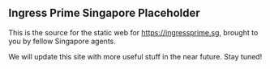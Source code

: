 Ingress Prime Singapore Placeholder
---

This is the source for the static web for https://ingressprime.sg,
brought to you by fellow Singapore agents.

We will update this site with more useful stuff in the near future. Stay tuned!
